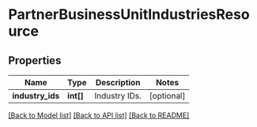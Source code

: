 # PartnerBusinessUnitIndustriesResource

## Properties
Name | Type | Description | Notes
------------ | ------------- | ------------- | -------------
**industry_ids** | **int[]** | Industry IDs. | [optional] 

[[Back to Model list]](../README.md#documentation-for-models) [[Back to API list]](../README.md#documentation-for-api-endpoints) [[Back to README]](../README.md)


